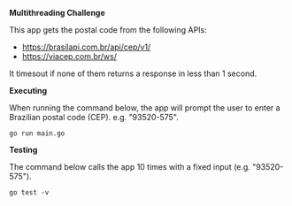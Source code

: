 **Multithreading Challenge**

This app gets the postal code from the following APIs:
- https://brasilapi.com.br/api/cep/v1/
- https://viacep.com.br/ws/

It timesout if none of them returns a response in less than 1 second.

**Executing**

When running the command below, the app will prompt the user to enter a Brazilian postal code (CEP). e.g. "93520-575".
```
go run main.go
```

**Testing**

The command below calls the app 10 times with a fixed input (e.g. "93520-575").
```
go test -v
```